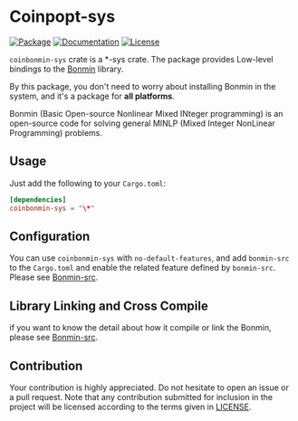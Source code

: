 # Coinpopt-sys

[![Package][package-img]][package-url] [![Documentation][documentation-img]][documentation-url] [![License][license-img]][license-url]

`coinbonmin-sys` crate is a *-sys crate. The package provides Low-level bindings to the [Bonmin] library.

By this package, you don't need to worry about installing Bonmin in the system, and it's a package for **all platforms**.

Bonmin  (Basic Open-source Nonlinear Mixed INteger programming) is an open-source code for solving general MINLP (Mixed Integer NonLinear Programming) problems.

## Usage

Just add the following to your `Cargo.toml`:

```toml
[dependencies]
coinbonmin-sys = "\*"
```

## Configuration

You can use `coinbonmin-sys` with `no-default-features`, and add `bonmin-src` to the `Cargo.toml` and enable the related feature defined by `bonmin-src`. Please see [Bonmin-src].

## Library Linking and Cross Compile

if you want to know the detail about how it compile or link the Bonmin, please see [Bonmin-src].

## Contribution

Your contribution is highly appreciated. Do not hesitate to open an issue or a
pull request. Note that any contribution submitted for inclusion in the project
will be licensed according to the terms given in [LICENSE](license-url).

[Bonmin]: https://github.com/coin-or/Bonmin
[Bonmin-src]: https://github.com/Maroon502/bonmin-src

[documentation-img]: https://docs.rs/coinbonmin-sys/badge.svg
[documentation-url]: https://docs.rs/coinbonmin-sys
[package-img]: https://img.shields.io/crates/v/coinbonmin-sys.svg
[package-url]: https://crates.io/crates/coinbonmin-sys
[license-img]: https://img.shields.io/crates/l/coinbonmin-sys.svg
[license-url]: https://github.com/Maroon502/coinbonmin-sys/blob/master/LICENSE.md
